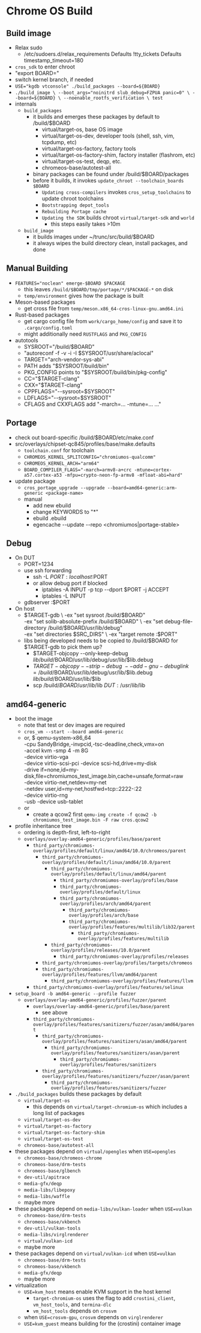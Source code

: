 Chrome OS Build
===============

## Build image

- Relax sudo
  - /etc/sudoers.d/relax_requirements
      Defaults !tty_tickets
      Defaults timestamp_timeout=180
- `cros_sdk` to enter chroot
- "export BOARD=<BOARD-NAME>"
- switch kernel branch, if needed
- `USE="kgdb vtconsole" ./build_packages --board=${BOARD}`
- `./build_image \
    --boot_args="noinitrd slub_debug=FZPUA panic=0" \
    --board=${BOARD} \
    --noenable_rootfs_verification \
    test`
- internals
  - `build_packages`
    - it builds and emerges these packages by default to /build/$BOARD
      - virtual/target-os, base OS image
      - virtual/target-os-dev, developer tools (shell, ssh, vim, tcpdump, etc)
      - virtual/target-os-factory, factory tools
      - virtual/target-os-factory-shim, factory installer (flashrom, etc)
      - virtual/target-os-test, deqp, etc.
      - chromeos-base/autotest-all
    - binary packages can be found under /build/$BOARD/packages
    - before it builds, it invokes `update_chroot --toolchain_boards $BOARD`
      - `Updating cross-compilers` invokes `cros_setup_toolchains` to update
      	chroot toolchains
      - `Bootstrapping depot_tools`
      - `Rebuilding Portage cache`
      - `Updating the SDK` builds chroot `virtual/target-sdk` and `world`
        - this steps easily takes >10m
  - `build_image`
    - it builds images under ~/trunc/src/build/$BOARD
    - it always wipes the build directory clean, install packages, and done

## Manual Building

- `FEATURES="noclean" emerge-$BOARD $PACKAGE`
  - this leaves `/build/$BOARD/tmp/portage/*/$PACKAGE-*` on disk
  - `temp/environment` gives how the package is built
- Meson-based packages
  - get cross file from `temp/meson.x86_64-cros-linux-gnu.amd64.ini`
- Rust-based packages
  - get cargo config file from `work/cargo_home/config` and save it to
    `.cargo/config.toml`
  - might additionally need `RUSTFLAGS` and `PKG_CONFIG`
- autotools
  - SYSROOT="/build/$BOARD"
  - "autoreconf -f -v -i -I $SYSROOT/usr/share/aclocal"
  - TARGET="arch-vendor-sys-abi"
  - PATH adds "$SYSROOT/build/bin"
  - PKG_CONFIG points to "$SYSROOT/build/bin/pkg-config"
  - CC="$TARGET-clang"
  - CXX="$TARGET-clang"
  - CPPFLAGS="--sysroot=$SYSROOT"
  - LDFLAGS="--sysroot=$SYSROOT"
  - CFLAGS and CXXFLAGS add "-march=... -mtune=... ..."

## Portage

- check out board-specific /build/$BOARD/etc/make.conf
- src/overlays/chipset-qc845/profiles/base/make.defaults
  - `toolchain.conf` for toolchain
  - `CHROMEOS_KERNEL_SPLITCONFIG="chromiumos-qualcomm"`
  - `CHROMEOS_KERNEL_ARCH="arm64"`
  - `BOARD_COMPILER_FLAGS="-march=armv8-a+crc -mtune=cortex-a57.cortex-a53 -mfpu=crypto-neon-fp-armv8 -mfloat-abi=hard"`
- update package
  - `cros_portage_upgrade --upgrade --board=amd64-generic:arm-generic <package-name>`
  - manual
    - add new ebuild
    - change KEYWORDS to "*"
    - ebuild <package-name>.ebuild
    - egencache --update --repo <chromiumos|portage-stable> <package-name>

## Debug

- On DUT
  - PORT=1234
  - use ssh forwarding
    - ssh -L $PORT:localhost:$PORT
    - or allow debug port if blocked
      - iptables -A INPUT -p tcp --dport $PORT -j ACCEPT
      - iptables -L INPUT
  - gdbserver :$PORT <program>
- On host
  - $TARGET-gdb \
       -ex "set sysroot /build/$BOARD" \
       -ex "set solib-absolute-prefix /build/$BOARD" \
       -ex "set debug-file-directory /build/$BOARD/usr/lib/debug" \
       -ex "set directories $SRC_DIRS" \
       -ex "target remote :$PORT"
  - libs being developed needs to be copied to /build/$BOARD for $TARGET-gdb to pick them up?
    - $TARGET-objcopy --only-keep-debug $lib /build/$BOARD/usr/lib/debug/usr/lib/$lib.debug
    - $TARGET-objcopy --strip-debug \
        --add-gnu-debuglink=/build/$BOARD/usr/lib/debug/usr/lib/$lib.debug \
        $lib /build/$BOARD/usr/lib/$lib
    - scp /build/$BOARD/usr/lib/$lib $DUT:/usr/lib/$lib

## amd64-generic

- boot the image
  - note that test or dev images are required
  - `cros_vm --start --board amd64-generic`
  - or,
    $ qemu-system-x86_64 \
        -cpu SandyBridge,-invpcid,-tsc-deadline,check,vmx=on \
        -accel kvm -smp 4 -m 8G \
        -device virtio-vga \
        -device virtio-scsi-pci -device scsi-hd,drive=my-disk \
        -drive if=none,id=my-disk,file=chromiumos_test_image.bin,cache=unsafe,format=raw \
        -device virtio-net,netdev=my-net \
        -netdev user,id=my-net,hostfwd=tcp::2222-:22 \
        -device virtio-rng \
        -usb -device usb-tablet
   - or
     - create a qcow2 first
       `qemu-img create -f qcow2 -b chromiumos_test_image.bin -F raw cros.qcow2`
- profile inheritance tree
  - ordering is depth-first, left-to-right
  - `overlays/overlay-amd64-generic/profiles/base/parent`
    - `third_party/chromiumos-overlay/profiles/default/linux/amd64/10.0/chromeos/parent`
      - `third_party/chromiumos-overlay/profiles/default/linux/amd64/10.0/parent`
        - `third_party/chromiumos-overlay/profiles/default/linux/amd64/parent`
          - `third_party/chromiumos-overlay/profiles/base`
          - `third_party/chromiumos-overlay/profiles/default/linux`
          - `third_party/chromiumos-overlay/profiles/arch/amd64/parent`
            - `third_party/chromiumos-overlay/profiles/arch/base`
            - `third_party/chromiumos-overlay/profiles/features/multilib/lib32/parent`
              - `third_party/chromiumos-overlay/profiles/features/multilib`
        - `third_party/chromiumos-overlay/profiles/releases/10.0/parent`
          - `third_party/chromiumos-overlay/profiles/releases`
      - `third_party/chromiumos-overlay/profiles/targets/chromeos`
      - `third_party/chromiumos-overlay/profiles/features/llvm/amd64/parent`
        - `third_party/chromiumos-overlay/profiles/features/llvm`
    - `third_party/chromiumos-overlay/profiles/features/selinux`
- `setup_board -b amd64-generic --profile fuzzer`
  - `overlays/overlay-amd64-generic/profiles/fuzzer/parent`
    - `overlays/overlay-amd64-generic/profiles/base/parent`
      - see above
    - `third_party/chromiumos-overlay/profiles/features/sanitizers/fuzzer/asan/amd64/parent`
      - `third_party/chromiumos-overlay/profiles/features/sanitizers/asan/amd64/parent`
        - `third_party/chromiumos-overlay/profiles/features/sanitizers/asan/parent`
          - `third_party/chromiumos-overlay/profiles/features/sanitizers`
      - `third_party/chromiumos-overlay/profiles/features/sanitizers/fuzzer/asan/parent`
        - `third_party/chromiumos-overlay/profiles/features/sanitizers/fuzzer`
- `./build_packages` builds these packages by default
  - `virtual/target-os`
    - this depends on `virtual/target-chromium-os` which includes a long list
      of packages
  - `virtual/target-os-dev`
  - `virtual/target-os-factory`
  - `virtual/target-os-factory-shim`
  - `virtual/target-os-test`
  - `chromeos-base/autotest-all`
- these packages depend on `virtual/opengles` when `USE=opengles`
  - `chromeos-base/chromeos-chrome`
  - `chromeos-base/drm-tests`
  - `chromeos-base/glbench`
  - `dev-util/apitrace`
  - `media-gfx/deqp`
  - `media-libs/libepoxy`
  - `media-libs/waffle`
  - maybe more
- these packages depend on `media-libs/vulkan-loader` when `USE=vulkan`
  - `chromeos-base/drm-tests`
  - `chromeos-base/vkbench`
  - `dev-util/vulkan-tools`
  - `media-libs/virglrenderer`
  - `virtual/vulkan-icd`
  - maybe more
- these packages depend on `virtual/vulkan-icd` when `USE=vulkan`
  - `chromeos-base/drm-tests`
  - `chromeos-base/vkbench`
  - `media-gfx/deqp`
  - maybe more
- virtualization
  - `USE=kvm_host` means enable KVM support in the host kernel
    - `target-chromium-os` uses the flag to add `crostini_client`,
      `vm_host_tools`, and `termina-dlc`
    - `vm_host_tools` depends on `crosvm`
  - when `USE=crosvm-gpu`, `crosvm` depends on `virglrenderer`
  - `USE=kvm_guest` means building for the (crostini) container image
